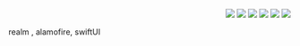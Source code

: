 
<p align="right"><img src="https://img.shields.io/badge/Swift-F29661?style=flat-square&logo=Swift&logoColor=white"/></a>&nbsp<img src="https://img.shields.io/badge/Firebase-FFE400?style=flat-square&logo=Firebase&logoColor=white"/></a>&nbsp</h3><img src="https://img.shields.io/badge/Xcode-1575F9?style=flat-square&logo=Xcode&logoColor=white"/></a>&nbsp</h3><img src="https://img.shields.io/badge/Realm-FFB2D9?style=flat-square&logo=Realm&logoColor=white"/></a>&nbsp<img src="https://img.shields.io/badge/Alamofire-F29661?style=flat-square&logo=Alamofire&logoColor=white"/></a>&nbsp<img src="https://img.shields.io/badge/SwiftUI-FFE400?style=flat-square&logo=SwiftUI&logoColor=white"/>
</p>

realm , alamofire, swiftUI
